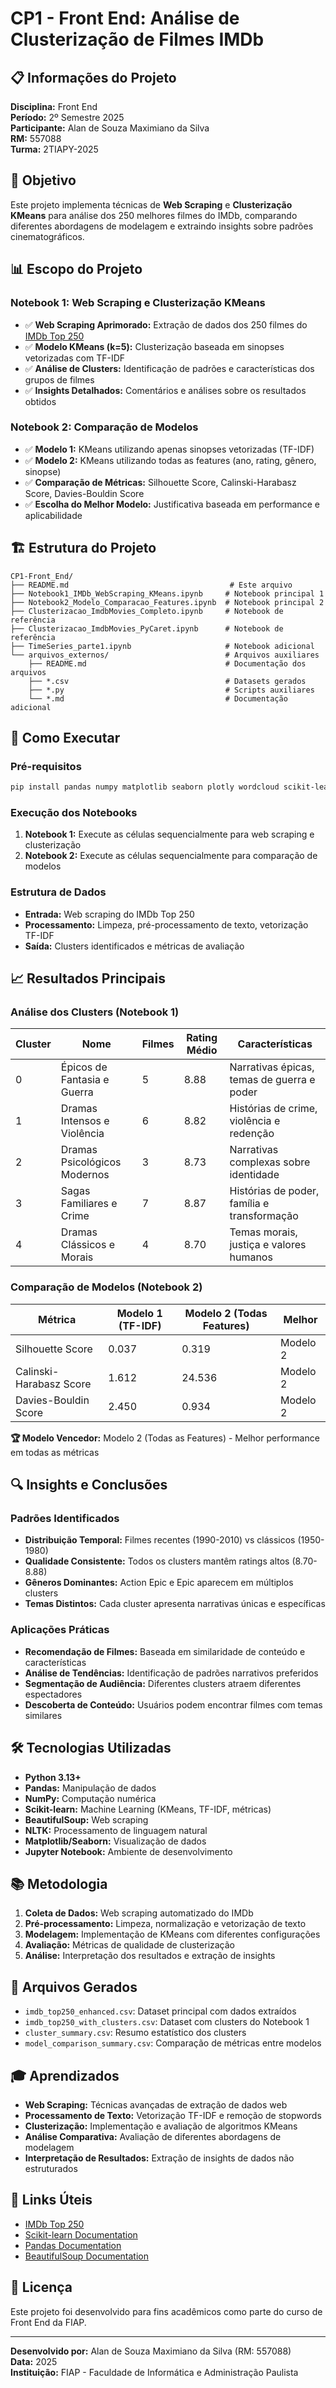 # CP1 - Front End: Análise de Clusterização de Filmes IMDb

## 📋 Informações do Projeto

**Disciplina:** Front End  
**Período:** 2º Semestre 2025  
**Participante:** Alan de Souza Maximiano da Silva  
**RM:** 557088  
**Turma:** 2TIAPY-2025  

## 🎯 Objetivo

Este projeto implementa técnicas de **Web Scraping** e **Clusterização KMeans** para análise dos 250 melhores filmes do IMDb, comparando diferentes abordagens de modelagem e extraindo insights sobre padrões cinematográficos.

## 📊 Escopo do Projeto

### Notebook 1: Web Scraping e Clusterização KMeans
- ✅ **Web Scraping Aprimorado:** Extração de dados dos 250 filmes do [IMDb Top 250](https://www.imdb.com/chart/top/?ref_=nv_mv_250)
- ✅ **Modelo KMeans (k=5):** Clusterização baseada em sinopses vetorizadas com TF-IDF
- ✅ **Análise de Clusters:** Identificação de padrões e características dos grupos de filmes
- ✅ **Insights Detalhados:** Comentários e análises sobre os resultados obtidos

### Notebook 2: Comparação de Modelos
- ✅ **Modelo 1:** KMeans utilizando apenas sinopses vetorizadas (TF-IDF)
- ✅ **Modelo 2:** KMeans utilizando todas as features (ano, rating, gênero, sinopse)
- ✅ **Comparação de Métricas:** Silhouette Score, Calinski-Harabasz Score, Davies-Bouldin Score
- ✅ **Escolha do Melhor Modelo:** Justificativa baseada em performance e aplicabilidade

## 🏗️ Estrutura do Projeto

```
CP1-Front_End/
├── README.md                                    # Este arquivo
├── Notebook1_IMDb_WebScraping_KMeans.ipynb     # Notebook principal 1
├── Notebook2_Modelo_Comparacao_Features.ipynb  # Notebook principal 2
├── Clusterizacao_ImdbMovies_Completo.ipynb     # Notebook de referência
├── Clusterizacao_ImdbMovies_PyCaret.ipynb      # Notebook de referência
├── TimeSeries_parte1.ipynb                     # Notebook adicional
└── arquivos_externos/                          # Arquivos auxiliares
    ├── README.md                               # Documentação dos arquivos
    ├── *.csv                                   # Datasets gerados
    ├── *.py                                    # Scripts auxiliares
    └── *.md                                    # Documentação adicional
```

## 🚀 Como Executar

### Pré-requisitos
```bash
pip install pandas numpy matplotlib seaborn plotly wordcloud scikit-learn nltk requests beautifulsoup4
```

### Execução dos Notebooks
1. **Notebook 1:** Execute as células sequencialmente para web scraping e clusterização
2. **Notebook 2:** Execute as células sequencialmente para comparação de modelos

### Estrutura de Dados
- **Entrada:** Web scraping do IMDb Top 250
- **Processamento:** Limpeza, pré-processamento de texto, vetorização TF-IDF
- **Saída:** Clusters identificados e métricas de avaliação

## 📈 Resultados Principais

### Análise dos Clusters (Notebook 1)

| Cluster | Nome | Filmes | Rating Médio | Características |
|---------|------|--------|--------------|-----------------|
| 0 | Épicos de Fantasia e Guerra | 5 | 8.88 | Narrativas épicas, temas de guerra e poder |
| 1 | Dramas Intensos e Violência | 6 | 8.82 | Histórias de crime, violência e redenção |
| 2 | Dramas Psicológicos Modernos | 3 | 8.73 | Narrativas complexas sobre identidade |
| 3 | Sagas Familiares e Crime | 7 | 8.87 | Histórias de poder, família e transformação |
| 4 | Dramas Clássicos e Morais | 4 | 8.70 | Temas morais, justiça e valores humanos |

### Comparação de Modelos (Notebook 2)

| Métrica | Modelo 1 (TF-IDF) | Modelo 2 (Todas Features) | Melhor |
|---------|-------------------|---------------------------|--------|
| Silhouette Score | 0.037 | 0.319 | Modelo 2 |
| Calinski-Harabasz Score | 1.612 | 24.536 | Modelo 2 |
| Davies-Bouldin Score | 2.450 | 0.934 | Modelo 2 |

**🏆 Modelo Vencedor:** Modelo 2 (Todas as Features) - Melhor performance em todas as métricas

## 🔍 Insights e Conclusões

### Padrões Identificados
- **Distribuição Temporal:** Filmes recentes (1990-2010) vs clássicos (1950-1980)
- **Qualidade Consistente:** Todos os clusters mantêm ratings altos (8.70-8.88)
- **Gêneros Dominantes:** Action Epic e Epic aparecem em múltiplos clusters
- **Temas Distintos:** Cada cluster apresenta narrativas únicas e específicas

### Aplicações Práticas
- **Recomendação de Filmes:** Baseada em similaridade de conteúdo e características
- **Análise de Tendências:** Identificação de padrões narrativos preferidos
- **Segmentação de Audiência:** Diferentes clusters atraem diferentes espectadores
- **Descoberta de Conteúdo:** Usuários podem encontrar filmes com temas similares

## 🛠️ Tecnologias Utilizadas

- **Python 3.13+**
- **Pandas:** Manipulação de dados
- **NumPy:** Computação numérica
- **Scikit-learn:** Machine Learning (KMeans, TF-IDF, métricas)
- **BeautifulSoup:** Web scraping
- **NLTK:** Processamento de linguagem natural
- **Matplotlib/Seaborn:** Visualização de dados
- **Jupyter Notebook:** Ambiente de desenvolvimento

## 📚 Metodologia

1. **Coleta de Dados:** Web scraping automatizado do IMDb
2. **Pré-processamento:** Limpeza, normalização e vetorização de texto
3. **Modelagem:** Implementação de KMeans com diferentes configurações
4. **Avaliação:** Métricas de qualidade de clusterização
5. **Análise:** Interpretação dos resultados e extração de insights

## 📁 Arquivos Gerados

- `imdb_top250_enhanced.csv`: Dataset principal com dados extraídos
- `imdb_top250_with_clusters.csv`: Dataset com clusters do Notebook 1
- `cluster_summary.csv`: Resumo estatístico dos clusters
- `model_comparison_summary.csv`: Comparação de métricas entre modelos

## 🎓 Aprendizados

- **Web Scraping:** Técnicas avançadas de extração de dados web
- **Processamento de Texto:** Vetorização TF-IDF e remoção de stopwords
- **Clusterização:** Implementação e avaliação de algoritmos KMeans
- **Análise Comparativa:** Avaliação de diferentes abordagens de modelagem
- **Interpretação de Resultados:** Extração de insights de dados não estruturados

## 🔗 Links Úteis

- [IMDb Top 250](https://www.imdb.com/chart/top/?ref_=nv_mv_250)
- [Scikit-learn Documentation](https://scikit-learn.org/)
- [Pandas Documentation](https://pandas.pydata.org/)
- [BeautifulSoup Documentation](https://www.crummy.com/software/BeautifulSoup/)

## 📄 Licença

Este projeto foi desenvolvido para fins acadêmicos como parte do curso de Front End da FIAP.

---

**Desenvolvido por:** Alan de Souza Maximiano da Silva (RM: 557088)  
**Data:** 2025  
**Instituição:** FIAP - Faculdade de Informática e Administração Paulista
